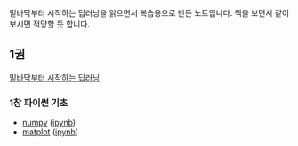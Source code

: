 밑바닥부터 시작하는 딥러닝을 읽으면서 복습용으로 만든 노트입니다.
책을 보면서 같이 보시면 적당할 듯 합니다.

## 1권
[밑바닥부터 시작하는 딥러닝](https://www.aladin.co.kr/shop/wproduct.aspx?ItemId=99518713)

### 1창 파이썬 기초
- [numpy](https://github.com/jinto/DLfS/blob/main/book1-01/01-1_numpy.pdf) ([ipynb](https://github.com/jinto/DLfS/blob/main/book1-01/01-1_numpy.ipynb))
- [matplot](https://github.com/jinto/DLfS/blob/main/book1-01/01-2_matplot.pdf) ([ipynb](https://github.com/jinto/DLfS/blob/main/book1-01/01-2_matplot.ipynb))
